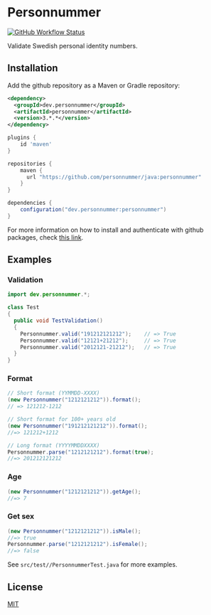 # Personnummer

[![GitHub Workflow Status](https://img.shields.io/github/workflow/status/personnummer/java/Test)](https://github.com/personnummer/java/actions)

Validate Swedish personal identity numbers.

## Installation

Add the github repository as a Maven or Gradle repository:  

```xml
<dependency>
  <groupId>dev.personnummer</groupId>
  <artifactId>personnummer</artifactId>
  <version>3.*.*</version>
</dependency> 
```

```groovy
plugins {
    id 'maven'
}

repositories {
    maven {
      url "https://github.com/personnummer/java:personnummer"
    }
}

dependencies {
    configuration("dev.personnummer:personnummer")
}
```

For more information on how to install and authenticate with github packages, check [this link](https://help.github.com/en/packages/using-github-packages-with-your-projects-ecosystem/configuring-apache-maven-for-use-with-github-packages).

## Examples

### Validation

```java
import dev.personnummer.*;

class Test 
{
  public void TestValidation() 
  {
    Personnummer.valid("191212121212");    // => True
    Personnummer.valid("12121+21212");     // => True
    Personnummer.valid("2012121-21212");   // => True
  }
}
```

### Format

```java
// Short format (YYMMDD-XXXX)
(new Personnummer("1212121212")).format();
// => 121212-1212

// Short format for 100+ years old
(new Personnummer("191212121212")).format();
//=> 121212+1212

// Long format (YYYYMMDDXXXX)
Personnummer.parse("1212121212").format(true);
//=> 201212121212
```

### Age

```java
(new Personnummer("1212121212")).getAge();
//=> 7
```

### Get sex

```java
(new Personnummer("1212121212")).isMale();
//=> true
Personnummer.parse("1212121212").isFemale();
//=> false
```

See `src/test//PersonnummerTest.java` for more examples.

## License

[MIT](https://github.com/personnummer/java/blob/master/LICENSE)
